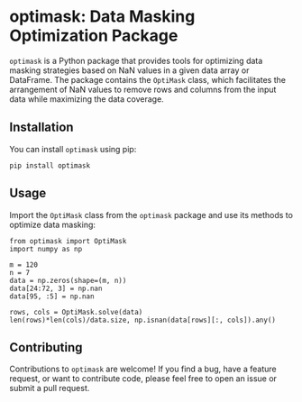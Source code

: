 # optimask: Data Masking Optimization Package

`optimask` is a Python package that provides tools for optimizing data masking strategies based on NaN values in a given data array or DataFrame. The package contains the `OptiMask` class, which facilitates the arrangement of NaN values to remove rows and columns from the input data while maximizing the data coverage.

## Installation

You can install `optimask` using pip:

```
pip install optimask
```

## Usage

Import the `OptiMask` class from the `optimask` package and use its methods to optimize data masking:

```
from optimask import OptiMask
import numpy as np

m = 120
n = 7
data = np.zeros(shape=(m, n))
data[24:72, 3] = np.nan
data[95, :5] = np.nan

rows, cols = OptiMask.solve(data)
len(rows)*len(cols)/data.size, np.isnan(data[rows][:, cols]).any()
```

## Contributing

Contributions to `optimask` are welcome! If you find a bug, have a feature request, or want to contribute code, please feel free to open an issue or submit a pull request.
